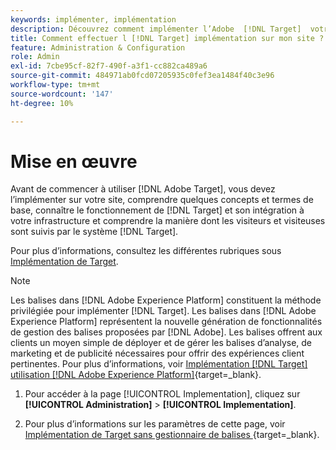 ```yaml
---
keywords: implémenter, implémentation
description: Découvrez comment implémenter l’Adobe  [!DNL Target]  votre site. Définissez vos paramètres globaux, votre méthode d’implémentation (AEP Web SDK ou at.js), etc.
title: Comment effectuer l [!DNL Target] implémentation sur mon site ?
feature: Administration & Configuration
role: Admin
exl-id: 7cbe95cf-82f7-490f-a3f1-cc882ca489a6
source-git-commit: 484971ab0fcd07205935c0fef3ea1484f40c3e96
workflow-type: tm+mt
source-wordcount: '147'
ht-degree: 10%

---
```


# Mise en œuvre

Avant de commencer à utiliser [!DNL Adobe Target], vous devez l’implémenter sur votre site, comprendre quelques concepts et termes de base, connaître le fonctionnement de [!DNL Target] et son intégration à votre infrastructure et comprendre la manière dont les visiteurs et visiteuses sont suivis par le système [!DNL Target].

Pour plus d’informations, consultez les différentes rubriques sous [Implémentation de Target](/help/main/c-implementing-target/implementing-target.md).

>[!NOTE]
>
>Les balises dans [!DNL Adobe Experience Platform] constituent la méthode privilégiée pour implémenter [!DNL Target]. Les balises dans [!DNL Adobe Experience Platform] représentent la nouvelle génération de fonctionnalités de gestion des balises proposées par [!DNL Adobe]. Les balises offrent aux clients un moyen simple de déployer et de gérer les balises d’analyse, de marketing et de publicité nécessaires pour offrir des expériences client pertinentes. Pour plus d’informations, voir [Implémentation [!DNL Target] utilisation [!DNL Adobe Experience Platform]](https://experienceleague.adobe.com/docs/target-dev/developer/client-side/at-js-implementation/deploy-at-js/implement-target-using-adobe-launch.html?lang=fr){target=_blank}.

1. Pour accéder à la page [!UICONTROL Implementation], cliquez sur **[!UICONTROL Administration]** > **[!UICONTROL Implementation]**.

1. Pour plus d’informations sur les paramètres de cette page, voir [ Implémentation de Target sans gestionnaire de balises ](https://experienceleague.adobe.com/docs/target-dev/developer/client-side/at-js-implementation/deploy-at-js/implement-target-without-a-tag-manager.html?lang=fr){target=_blank}.
